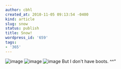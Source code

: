 ```yaml
---
author: cbhl
created_at: 2010-11-05 09:13:54 -0400
kind: article
slug: snow
status: publish
title: Snow!
wordpress_id: '659'
tags:
- '365'
---
```


![image](//images.michael-chang.ca/blog/wp-content/uploads/2010/11/wpid-IMG_20101105_091114.jpg)
![image](//images.michael-chang.ca/blog/wp-content/uploads/2010/11/wpid-IMG_20101105_091151.jpg)
![image](//images.michael-chang.ca/blog/wp-content/uploads/2010/11/wpid-IMG_20101105_091214.jpg)
But I don't have boots. \^\^"
